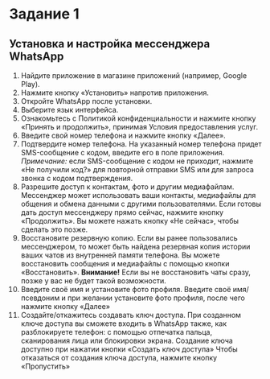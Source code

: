 # Задание 1
## Установка и настройка мессенджера WhatsApp
1. Найдите приложение в магазине приложений (например, Google Play).
1. Нажмите кнопку «Установить» напротив приложения.
1. Откройте WhatsApp после установки.
1. Выберите язык интерфейса.
1. Ознакомьтесь с Политикой конфиденциальности и нажмите кнопку «Принять и продолжить», принимая Условия предоставления услуг.
1. Введите свой номер телефона и нажмите кнопку «Далее».
1. Подтвердите номер телефона.
На указанный номер телефона придет SMS-сообщение с кодом, введите его в поле приложения.
*Примечание:* если SMS-сообщение с кодом не приходит, нажмите «Не получили код?» для повторной отправки SMS или для запроса звонка с кодом подтверждения.
1. Разрешите доступ к контактам, фото и другим медиафайлам.
Мессенджер может использовать ваши контакты, медиафайлы для общения и обмена данными с другими пользователями. 
Если готовы дать доступ мессенджеру прямо сейчас, нажмите кнопку «Продолжить». 
Вы можете нажать кнопку «Не сейчас», чтобы сделать это позже.
1. Восстановите резервную копию.
Если вы ранее пользовались мессенджером, то может быть найдена резервная копия истории ваших чатов из внутренней памяти телефона.  Вы можете восстановить сообщения и медиафайлы с помощью кнопки «Восстановить».
**Внимание!** Если вы не восстановить чаты сразу, позже у вас не будет такой возможности.
1. Введите своё имя и установите фото профиля.
Введите своё имя/псевдоним и при желании установите фото профиля, после чего нажмите кнопку «Далее»
1. Создайте/откажитесь создавать ключ доступа.
При созданном ключе доступа вы сможете входить в WhatsApp также, как разблокируете телефон: с помощью отпечатка пальца, сканирования лица или блокировки экрана. Создание ключа доступно при нажатии кнопки «Создать ключ доступа»
Чтобы отказаться от создания ключа доступа, нажмите кнопку «Пропустить»
